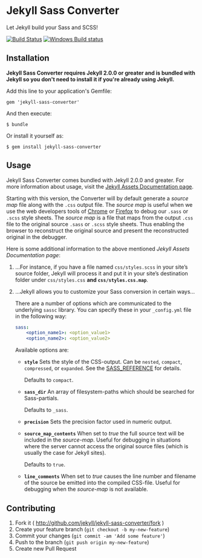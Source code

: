 # Jekyll Sass Converter

Let Jekyll build your Sass and SCSS!

[![Build Status](https://travis-ci.org/jekyll/jekyll-sass-converter.svg?branch=master)](https://travis-ci.org/jekyll/jekyll-sass-converter)
[![Windows Build status](https://img.shields.io/appveyor/ci/jekyll/jekyll-sass-converter/master.svg?label=Windows%20build)](https://ci.appveyor.com/project/jekyll/jekyll-sass-converter/branch/master)


## Installation

**Jekyll Sass Converter requires Jekyll 2.0.0 or greater and is bundled
with Jekyll so you don't need to install it if you're already using Jekyll.**

Add this line to your application's Gemfile:

    gem 'jekyll-sass-converter'

And then execute:

    $ bundle

Or install it yourself as:

    $ gem install jekyll-sass-converter

## Usage

Jekyll Sass Converter comes bundled with Jekyll 2.0.0 and greater. For more
information about usage, visit the [Jekyll Assets Documentation
page](http://jekyllrb.com/docs/assets/).

Starting with this version, the Converter will by default generate a _source map_ file
along with the `.css` output file. The _source map_ is useful when we use the
web developers tools of 
[Chrome](https://developers.google.com/web/tools/chrome-devtools/)
or 
[Firefox](https://developer.mozilla.org/en-US/docs/Tools) 
to debug our `.sass` or `.scss` style sheets.
The _source map_ is a file that maps from the output `.css` file to the 
original source `.sass` or `.scss` style sheets.
Thus enabling the browser to reconstruct the original source 
and present the reconstructed original in the debugger.

Here is some additional information to the above mentioned _Jekyll Assets Documentation page_:

1. ...For instance, if you have a file named `css/styles.scss` in 
   your site’s source folder, Jekyll will process it and put it 
   in your site’s destination folder under `css/styles.css` __and `css/styles.css.map`__.

2. ...Jekyll allows you to customize your Sass conversion in certain ways...  

   There are a number of options which are communicated to the underlying `sassc` library. 
   You can specify these in your `_config.yml` file in the following way:
   ```yml
   sass:
       <option_name1>: <option_value1>
       <option_name2>: <option_value2>
   ```

   Available options are:
   
   * **`style`**
     Sets the style of the CSS-output.
     Can be `nested`, `compact`, `compressed`, or `expanded`.
     See the [SASS_REFERENCE](http://sass-lang.com/documentation/file.SASS_REFERENCE.html#output_style)
     for details.  
     
     Defaults to `compact`.
     
   * **`sass_dir`**
     An array of filesystem-paths which should be searched for Sass-partials.
     
     Defaults to `_sass`.     
     
   * **`precision`**
     Sets the precision factor used in numeric output.
   
   * **`source_map_contents`**
     When set to _true_ the full source text will be included in the _source-map_.
     Useful for debugging in situations where the server cannot access the original source files
     (which is usually the case for Jekyll sites).
     
     Defaults to `true`.        
         
   * **`line_comments`**
     When set to _true_ causes the line number and filename of the source be emitted into the compiled CSS-file. 
     Useful for debugging when the _source-map_ is not available. 

## Contributing

1. Fork it ( http://github.com/jekyll/jekyll-sass-converter/fork )
2. Create your feature branch (`git checkout -b my-new-feature`)
3. Commit your changes (`git commit -am 'Add some feature'`)
4. Push to the branch (`git push origin my-new-feature`)
5. Create new Pull Request
